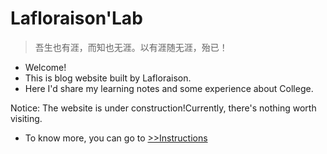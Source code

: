 # Lafloraison'Lab

> 吾生也有涯，而知也无涯。以有涯随无涯，殆已！

- Welcome!
- This is blog website built by Lafloraison.  
- Here I'd share my learning notes and some experience about College.  

Notice: The website is under construction!Currently, there's nothing worth visiting.


- To know more, you can go to [>>Instructions](guide.md)



